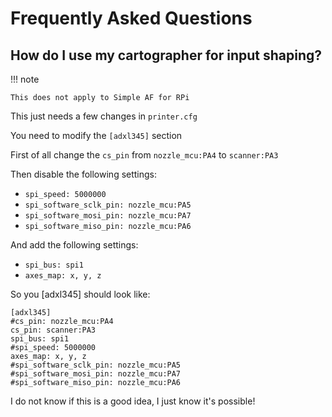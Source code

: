 # Frequently Asked Questions

## How do I use my cartographer for input shaping?

!!! note

    This does not apply to Simple AF for RPi

This just needs a few changes in `printer.cfg`

You need to modify the `[adxl345]` section

First of all change the `cs_pin` from `nozzle_mcu:PA4` to `scanner:PA3`

Then disable the following settings:

- `spi_speed: 5000000`
- `spi_software_sclk_pin: nozzle_mcu:PA5`
- `spi_software_mosi_pin: nozzle_mcu:PA7`
- `spi_software_miso_pin: nozzle_mcu:PA6`

And add the following settings:

- `spi_bus: spi1`
- `axes_map: x, y, z`

So you [adxl345] should look like:

 ```
 [adxl345]
 #cs_pin: nozzle_mcu:PA4
 cs_pin: scanner:PA3
 spi_bus: spi1
 #spi_speed: 5000000
 axes_map: x, y, z
 #spi_software_sclk_pin: nozzle_mcu:PA5
 #spi_software_mosi_pin: nozzle_mcu:PA7
 #spi_software_miso_pin: nozzle_mcu:PA6
 ```

I do not know if this is a good idea, I just know it's possible!
